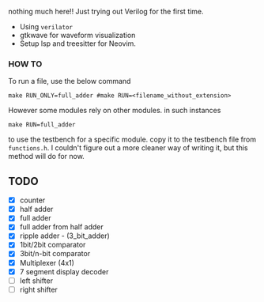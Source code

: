 nothing much here!! Just trying out Verilog for the first time.

- Using `verilator`
- gtkwave for waveform visualization
- Setup lsp and treesitter for Neovim.


### HOW TO
To run a file, use the below command
```
make RUN_ONLY=full_adder #make RUN=<filename_without_extension>
```

However some modules rely on other modules. in such instances

```
make RUN=full_adder
```

to use the testbench for a specific module. copy it to the testbench file from `functions.h`. I couldn't figure out a more cleaner way of writing it, but this method will do for now.

## TODO
- [x] counter
- [x] half adder
- [x] full adder
- [x] full adder from half adder
- [x] ripple adder - (3_bit_adder)
- [x] 1bit/2bit comparator
- [x] 3bit/n-bit comparator
- [x] Multiplexer (4x1)
- [x] 7 segment display decoder
- [ ] left shifter
- [ ] right shifter 
